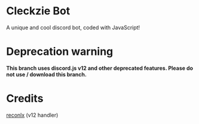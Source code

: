 # Cleckzie Bot

A unique and cool discord bot, coded with JavaScript!

# Deprecation warning
**This branch uses discord.js v12 and other deprecated features. Please do not use / download this branch.**

# Credits
[reconlx](https://github.com/reconlx) (v12 handler)